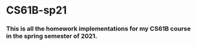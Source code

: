 # CS61B-sp21
### This is all the homework implementations for my CS61B course in the spring semester of 2021.